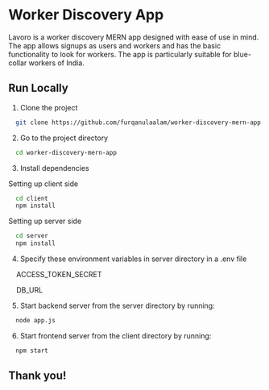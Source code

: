 # Worker Discovery App

Lavoro is a worker discovery MERN app designed with ease of use in mind. The app allows signups as users and workers and has the basic functionality to look for workers. The app is particularly suitable for blue-collar workers of India.

## Run Locally

1. Clone the project

```bash
  git clone https://github.com/furqanulaalam/worker-discovery-mern-app.git
```

2. Go to the project directory

```bash
  cd worker-discovery-mern-app
```

3. Install dependencies

Setting up client side

```bash
  cd client
  npm install
```

Setting up server side

```bash
  cd server
  npm install
```

4. Specify these environment variables in server directory in a .env file

&nbsp;&nbsp;&nbsp;&nbsp;ACCESS_TOKEN_SECRET

&nbsp;&nbsp;&nbsp;&nbsp;DB_URL

5. Start backend server from the server directory by running:

```bash
  node app.js
```

6. Start frontend server from the client directory by running:

```bash
  npm start
```

## Thank you!
